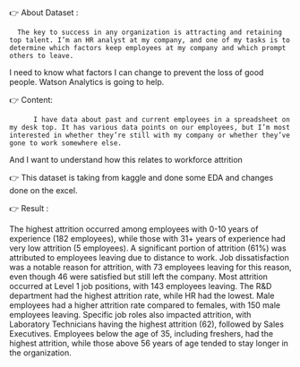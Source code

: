 👉 About Dataset :
      
      The key to success in any organization is attracting and retaining top talent. I’m an HR analyst at my company, and one of my tasks is to determine which factors keep employees at my company and which prompt others to leave. 
I need to know what factors I can change to prevent the loss of good people. Watson Analytics is going to help.

👉 Content:
          
          I have data about past and current employees in a spreadsheet on my desk top. It has various data points on our employees, but I’m most interested in whether they’re still with my company or whether they’ve gone to work somewhere else. 
And I want to understand how this relates to workforce attrition

👉 This dataset is taking from kaggle and done some EDA and changes done on the excel.

👉 Result :

The highest attrition occurred among employees with 0-10 years of experience (182 employees), while those with 31+ years of experience had very low attrition (5 employees). A significant portion of attrition (61%) was attributed to employees leaving due to distance to work. Job dissatisfaction was a notable reason for attrition, with 73 employees leaving for this reason, even though 46 were satisfied but still left the company. Most attrition occurred at Level 1 job positions, with 143 employees leaving. The R&D department had the highest attrition rate, while HR had the lowest. Male employees had a higher attrition rate compared to females, with 150 male employees leaving. Specific job roles also impacted attrition, with Laboratory Technicians having the highest attrition (62), followed by Sales Executives. Employees below the age of 35, including freshers, had the highest attrition, while those above 56 years of age tended to stay longer in the organization.
